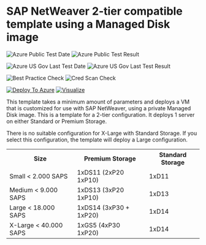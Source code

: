 # SAP NetWeaver 2-tier compatible template using a Managed Disk image

![Azure Public Test Date](https://azurequickstartsservice.blob.core.windows.net/badges/sap-2-tier-user-image-md/PublicLastTestDate.svg)
![Azure Public Test Result](https://azurequickstartsservice.blob.core.windows.net/badges/sap-2-tier-user-image-md/PublicDeployment.svg)

![Azure US Gov Last Test Date](https://azurequickstartsservice.blob.core.windows.net/badges/sap-2-tier-user-image-md/FairfaxLastTestDate.svg)
![Azure US Gov Last Test Result](https://azurequickstartsservice.blob.core.windows.net/badges/sap-2-tier-user-image-md/FairfaxDeployment.svg)

![Best Practice Check](https://azurequickstartsservice.blob.core.windows.net/badges/sap-2-tier-user-image-md/BestPracticeResult.svg)
![Cred Scan Check](https://azurequickstartsservice.blob.core.windows.net/badges/sap-2-tier-user-image-md/CredScanResult.svg)

[![Deploy To Azure](https://raw.githubusercontent.com/fathym-it/azure-quickstart-templates/master/1-CONTRIBUTION-GUIDE/images/deploytoazure.svg?sanitize=true)](https://portal.azure.com/#create/Microsoft.Template/uri/https%3A%2F%2Fraw.githubusercontent.com%2Ffathym-it%2Fazure-quickstart-templates%2Fmaster%2Fsap-2-tier-user-image-md%2Fazuredeploy.json)  [![Visualize](https://raw.githubusercontent.com/fathym-it/azure-quickstart-templates/master/1-CONTRIBUTION-GUIDE/images/visualizebutton.svg?sanitize=true)](http://armviz.io/#/?load=https%3A%2F%2Fraw.githubusercontent.com%2Ffathym-it%2Fazure-quickstart-templates%2Fmaster%2Fsap-2-tier-user-image-md%2Fazuredeploy.json)

This template takes a minimum amount of parameters and deploys a VM that is customized for use with SAP NetWeaver, using a private Managed Disk image. 
This is a template for a 2-tier configuration. It deploys 1 server on either Standard or Premium Storage.

There is no suitable configuration for X-Large with Standard Storage. If you select this configuration, the template will deploy a Large configuration.

<table>
	<tr>
		<th>Size</th>
		<th>Premium Storage</th>
		<th>Standard Storage</th>
	</tr>
	<tr>
		<td>Small < 2.000 SAPS</td>
		<td>1xDS11 (2xP20 1xP10)</td>
		<td>1xD11</td>
	</tr>
	<tr>
		<td>Medium < 9.000 SAPS</td>
		<td>1xDS13 (3xP20 1xP10)</td>
		<td>1xD13</td>
	</tr>
	<tr>
		<td>Large < 18.000 SAPS</td>
		<td>1xDS14 (3xP30 + 1xP20)</td>
		<td>1xD14</td>
	</tr>
	<tr>
		<td>X-Large < 40.000 SAPS</td>
		<td>1xGS5 (4xP30 1xP20)</td>
		<td>1xD14</td>
	</tr>
</table>				


